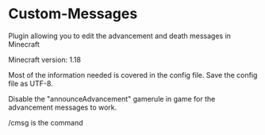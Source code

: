 # Custom-Messages
Plugin allowing you to edit the advancement and death messages in Minecraft

Minecraft version: 1.18

Most of the information needed is covered in the config file.
Save the config file as UTF-8.

Disable  the "announceAdvancement" gamerule in game for the advancement messages to work.

/cmsg is the command
